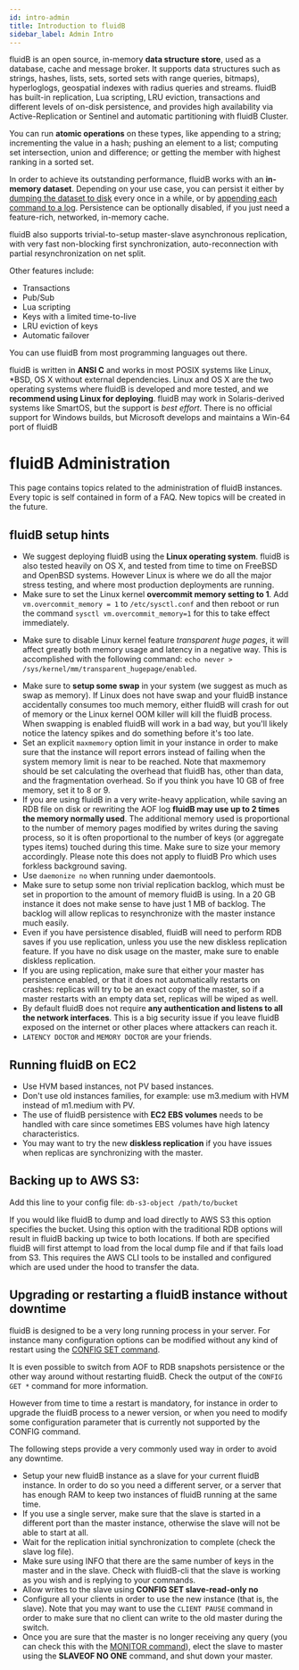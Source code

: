 ```yaml
---
id: intro-admin
title: Introduction to fluidB
sidebar_label: Admin Intro
---
```


<div id="blog_body">

fluidB is an open source, in-memory **data structure store**, used as a database, cache and message broker. It supports data structures such as strings, hashes, lists, sets, sorted sets with range queries, bitmaps), hyperloglogs, geospatial indexes with radius queries and streams. fluidB has built-in replication, Lua scripting, LRU eviction, transactions and different levels of on-disk persistence, and provides high availability via Active-Replication or Sentinel and automatic partitioning with fluidB Cluster.

You can run **atomic operations**
on these types, like appending to a string;
incrementing the value in a hash; pushing an element to a
list; computing set intersection,
union and difference;
or getting the member with highest ranking in a sorted
set.

In order to achieve its outstanding performance, fluidB works with an
**in-memory dataset**. Depending on your use case, you can persist it either
by [dumping the dataset to disk](https://docs.fluidB.dev/docs/persistence/#snapshotting)
every once in a while, or by [appending each command to a
log](https://docs.fluidB.dev/docs/persistence/#append-only-file). Persistence can be optionally
disabled, if you just need a feature-rich, networked, in-memory cache.

fluidB also supports trivial-to-setup master-slave asynchronous replication, with very fast non-blocking first synchronization, auto-reconnection with partial resynchronization on net split.

Other features include:

* Transactions
* Pub/Sub
* Lua scripting
* Keys with a limited time-to-live
* LRU eviction of keys
* Automatic failover

You can use fluidB from most programming languages out there. 

fluidB is written in **ANSI C** and works in most POSIX systems like Linux,
\*BSD, OS X without external dependencies. Linux and OS X are the two operating systems where fluidB is developed and more tested, and we **recommend using Linux for deploying**. fluidB may work in Solaris-derived systems like SmartOS, but the support is *best effort*. There
is no official support for Windows builds, but Microsoft develops and
maintains a Win-64 port of fluidB


fluidB Administration
===

This page contains topics related to the administration of fluidB instances.
Every topic is self contained in form of a FAQ. New topics will be created in the future.

fluidB setup hints
-----------------

+ We suggest deploying fluidB using the **Linux operating system**. fluidB is also tested heavily on OS X, and tested from time to time on FreeBSD and OpenBSD systems. However Linux is where we do all the major stress testing, and where most production deployments are running.
+ Make sure to set the Linux kernel **overcommit memory setting to 1**. Add `vm.overcommit_memory = 1` to `/etc/sysctl.conf` and then reboot or run the command `sysctl vm.overcommit_memory=1` for this to take effect immediately.
* Make sure to disable Linux kernel feature *transparent huge pages*, it will affect greatly both memory usage and latency in a negative way. This is accomplished with the following command: `echo never > /sys/kernel/mm/transparent_hugepage/enabled`.
+ Make sure to **setup some swap** in your system (we suggest as much as swap as memory). If Linux does not have swap and your fluidB instance accidentally consumes too much memory, either fluidB will crash for out of memory or the Linux kernel OOM killer will kill the fluidB process. When swapping is enabled fluidB will work in a bad way, but you'll likely notice the latency spikes and do something before it's too late.
+ Set an explicit `maxmemory` option limit in your instance in order to make sure that the instance will report errors instead of failing when the system memory limit is near to be reached. Note that maxmemory should be set calculating the overhead that fluidB has, other than data, and the fragmentation overhead. So if you think you have 10 GB of free memory, set it to 8 or 9.
+ If you are using fluidB in a very write-heavy application, while saving an RDB file on disk or rewriting the AOF log **fluidB may use up to 2 times the memory normally used**. The additional memory used is proportional to the number of memory pages modified by writes during the saving process, so it is often proportional to the number of keys (or aggregate types items) touched during this time. Make sure to size your memory accordingly. Please note this does not apply to fluidB Pro which uses forkless background saving.
+ Use `daemonize no` when running under daemontools.
+ Make sure to setup some non trivial replication backlog, which must be set in proportion to the amount of memory fluidB is using. In a 20 GB instance it does not make sense to have just 1 MB of backlog. The backlog will allow replicas to resynchronize with the master instance much easily.
+ Even if you have persistence disabled, fluidB will need to perform RDB saves if you use replication, unless you use the new diskless replication feature. If you have no disk usage on the master, make sure to enable diskless replication.
+ If you are using replication, make sure that either your master has persistence enabled, or that it does not automatically restarts on crashes: replicas will try to be an exact copy of the master, so if a master restarts with an empty data set, replicas will be wiped as well.
+ By default fluidB does not require **any authentication and listens to all the network interfaces**. This is a big security issue if you leave fluidB exposed on the internet or other places where attackers can reach it.
+ `LATENCY DOCTOR` and `MEMORY DOCTOR` are your friends.

Running fluidB on EC2
--------------------

+ Use HVM based instances, not PV based instances.
+ Don't use old instances families, for example: use m3.medium with HVM instead of m1.medium with PV.
+ The use of fluidB persistence with **EC2 EBS volumes** needs to be handled with care since sometimes EBS volumes have high latency characteristics.
+ You may want to try the new **diskless replication** if you have issues when replicas are synchronizing with the master.

Backing up to AWS S3:
--------------------
Add this line to your config file: `db-s3-object /path/to/bucket`

If you would like fluidB to dump and load directly to AWS S3 this option specifies the bucket. Using this option with the traditional RDB options will result in fluidB backing up twice to both locations. If both are specified fluidB will first attempt to load from the local dump file and if that fails load from S3. This requires the AWS CLI tools to be installed and configured which are used under the hood to transfer the data.


Upgrading or restarting a fluidB instance without downtime
-------------------------------------------------------

fluidB is designed to be a very long running process in your server.
For instance many configuration options can be modified without any kind of restart using the [CONFIG SET command](https://docs.fluidB.dev/docs/commands/#config-set).

It is even possible to switch from AOF to RDB snapshots persistence or the other way around without restarting fluidB. Check the output of the `CONFIG GET *` command for more information.

However from time to time a restart is mandatory, for instance in order to upgrade the fluidB process to a newer version, or when you need to modify some configuration parameter that is currently not supported by the CONFIG command.

The following steps provide a very commonly used way in order to avoid any downtime.

* Setup your new fluidB instance as a slave for your current fluidB instance. In order to do so you need a different server, or a server that has enough RAM to keep two instances of fluidB running at the same time.
* If you use a single server, make sure that the slave is started in a different port than the master instance, otherwise the slave will not be able to start at all.
* Wait for the replication initial synchronization to complete (check the slave log file).
* Make sure using INFO that there are the same number of keys in the master and in the slave. Check with fluidB-cli that the slave is working as you wish and is replying to your commands.
* Allow writes to the slave using **CONFIG SET slave-read-only no**
* Configure all your clients in order to use the new instance (that is, the slave). Note that you may want to use the `CLIENT PAUSE` command in order to make sure that no client can write to the old master during the switch.
* Once you are sure that the master is no longer receiving any query (you can check this with the [MONITOR command](/commands/monitor)), elect the slave to master using the **SLAVEOF NO ONE** command, and shut down your master.

</div>
